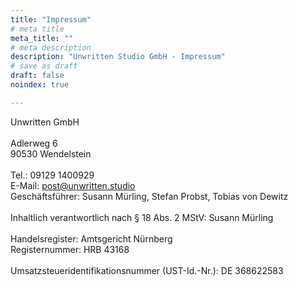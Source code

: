 ```yaml
---
title: "Impressum"
# meta title
meta_title: ""
# meta description
description: "Unwritten Studio GmbH - Impressum"
# save as draft
draft: false
noindex: true

---
```

Unwritten GmbH<br><br>
Adlerweg 6<br>
90530 Wendelstein<br><br>
Tel.: 09129 1400929<br>
E-Mail: post@unwritten.studio<br>
Geschäftsführer: Susann Mürling, Stefan Probst, Tobias von Dewitz<br>
<br>
Inhaltlich verantwortlich nach § 18 Abs. 2 MStV: Susann Mürling<br>
<br>
Handelsregister: Amtsgericht Nürnberg<br>
Registernummer: HRB 43168<br>
<br>
Umsatzsteueridentifikationsnummer (UST-Id.-Nr.): DE 368622583 
